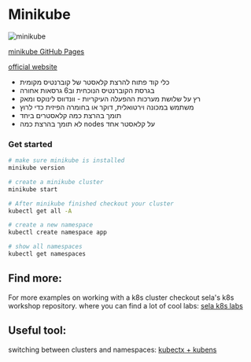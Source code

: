 
# Minikube
![minikube](../images/minikube.png)

[minikube GitHub Pages](https://github.com/kubernetes/minikube)

[official website](https://minikube.sigs.k8s.io/)


- כלי קוד פתוח להרצת קלאסטר של קוברנטיס מקומית
- בגרסת הקוברנטיס הנוכחית וב6 גרסאות אחורה
- רץ על שלושת מערכות ההפעלה העיקריות - וונדווס לינוקס ומאק
- משתמש במכונה וירטואלית, דוקר או בחומרה הפיזית כדי לרוץ
- תומך בהרצת כמה קלאסטרים ביחד
- לא תומך בהרצת כמה nodes על קלאסטר אחד



### Get started
```sh
# make sure minikube is installed
minikube version
```

```sh
# create a minikube cluster
minikube start
```


```sh
# After minikube finished checkout your cluster
kubectl get all -A
```

```sh
# create a new namespace
kubectl create namespace app
```

```sh
# show all namespaces
kubectl get namespaces
```

## Find more:
For more examples on working with a k8s cluster checkout sela's k8s workshop repository. where you can find a lot of cool labs:
[sela k8s labs](https://gitlab.com/sela-kubernetes-workshop)

## Useful tool:
switching between clusters and namespaces:
[kubectx + kubens](https://github.com/ahmetb/kubectx)

